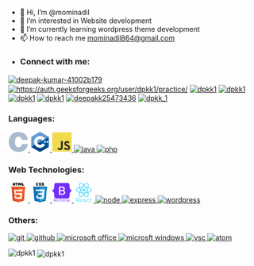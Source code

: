 - 👋 Hi, I’m @mominadil
- 👀 I’m interested in Website development 
- 🌱 I’m currently learning wordpress theme development
- 📫 How to reach me mominadil864@gmail.com
- <h3 align="left">Connect with me:</h3>
<p align="left">
<a href="https://linkedin.com/in/deepak-kumar-41002b179" target="blank"><img align="center" src="https://cdn.jsdelivr.net/npm/simple-icons@3.0.1/icons/linkedin.svg" alt="deepak-kumar-41002b179" height="30" width="40" /></a>
 <a href="https://auth.geeksforgeeks.org/user/https://auth.geeksforgeeks.org/user/dpkk1/practice/" target="blank"><img align="center" src="https://cdn.jsdelivr.net/npm/simple-icons@3.0.1/icons/geeksforgeeks.svg" alt="https://auth.geeksforgeeks.org/user/dpkk1/practice/" height="30" width="40" /></a>
 <a href="https://www.codechef.com/users/dpkk1" target="blank"><img align="center" src="https://cdn.jsdelivr.net/npm/simple-icons@3.1.0/icons/codechef.svg" alt="dpkk1" height="30" width="40" /></a>
 <a href="https://codeforces.com/profile/dpkk1" target="blank"><img align="center" src="https://cdn.jsdelivr.net/npm/simple-icons@3.0.1/icons/codeforces.svg" alt="dpkk1" height="30" width="40" /></a>
<a href="https://www.hackerrank.com/dpkk1" target="blank"><img align="center" src="https://cdn.jsdelivr.net/npm/simple-icons@3.0.1/icons/hackerrank.svg" alt="dpkk1" height="30" width="40" /></a>
<a href="https://www.leetcode.com/dpkk1" target="blank"><img align="center" src="https://cdn.jsdelivr.net/npm/simple-icons@3.0.1/icons/leetcode.svg" alt="dpkk1" height="30" width="40" /></a>
<a href="https://twitter.com/deepakk25473436" target="blank"><img align="center" src="https://cdn.jsdelivr.net/npm/simple-icons@3.0.1/icons/twitter.svg" alt="deepakk25473436" height="30" width="40" /></a>
<a href="https://instagram.com/dpkk_1" target="blank"><img align="center" src="https://cdn.jsdelivr.net/npm/simple-icons@3.0.1/icons/instagram.svg" alt="dpkk_1" height="30" width="40" /></a>
</p>

<h3 align="left">Languages:</h3>
<p align="left"> 
  <a href="https://www.cprogramming.com/" target="_blank"> <img src="https://raw.githubusercontent.com/devicons/devicon/master/icons/c/c-original.svg" alt="c" width="40" height="40"/> </a>
   <a href="https://www.w3schools.com/cpp/" target="_blank"> <img src="https://raw.githubusercontent.com/devicons/devicon/master/icons/cplusplus/cplusplus-original.svg" alt="cplusplus" width="40" height="40"/> </a> 
   <a href="https://developer.mozilla.org/en-US/docs/Web/JavaScript" target="_blank"> <img src="https://raw.githubusercontent.com/devicons/devicon/master/icons/javascript/javascript-original.svg" alt="javascript" width="40" height="40"/> </a>
<a href="https://www.w3schools.com/java/" target="_blank"> 
 <img src="https://img.icons8.com/color/48/000000/java-coffee-cup-logo.png" alt="java" width="40" height="40"/> </a>
  <a href="https://www.w3schools.com/php/" target="_blank"> 
    <img src="https://img.icons8.com/officel/50/000000/php-logo.png" alt="php" width="40" height="40"/> </a>
</p>
  
<h3 align="left">Web Technologies:</h3>
<p align="left">
  <a href="https://www.w3.org/html/" target="_blank"> <img src="https://raw.githubusercontent.com/devicons/devicon/master/icons/html5/html5-original-wordmark.svg" alt="html5" width="40" height="40"/> </a>
  <a href="https://www.w3schools.com/css/" target="_blank"> <img src="https://raw.githubusercontent.com/devicons/devicon/master/icons/css3/css3-original-wordmark.svg" alt="css3" width="40" height="40"/> </a> 
  <a href="https://getbootstrap.com" target="_blank"> <img src="https://raw.githubusercontent.com/devicons/devicon/master/icons/bootstrap/bootstrap-plain-wordmark.svg" alt="bootstrap" width="40" height="40"/> </a> 
  <a href="https://reactjs.org/" target="_blank"> <img src="https://raw.githubusercontent.com/devicons/devicon/master/icons/react/react-original-wordmark.svg" alt="react" width="40" height="40"/> </a>
  <a href="https://nodejs.org/en/" target="_blank"> <img src="https://img.icons8.com/color/48/000000/nodejs.png" alt="node" width="40" height="40"/> </a>
  <a href="https://expressjs.com/" target="_blank"> <img src="https://img.icons8.com/windows/32/26e07f/node-js.png" alt="express" width="40" height="40"/> </a>
  <a href="https://wordpress.org/" target="_blank"> <img src="https://img.icons8.com/color/48/000000/wordpress.png" alt="wordpress" width="40" height="40"/> </a>
  </p>
  
<h3 align="left">Others:</h3>
<p align="left">
  <a href="https://git-scm.com/" target="_blank"> <img src="https://www.vectorlogo.zone/logos/git-scm/git-scm-icon.svg" alt="git" width="40" height="40"/> </a>  
  <a href="https://github.com/" target="_blank"> <img src="https://img.icons8.com/fluent/48/000000/github.png" alt="github" width="40" height="40"/> </a>  
  <a href="https://www.office.com/" target="_blank"> <img src="https://img.icons8.com/fluent/48/000000/microsoft-office-2019.png" alt="microsoft office" width="40" height="40"/> </a>  
  <a href="https://www.microsoft.com/en-in/windows" target="_blank"> <img src="https://img.icons8.com/fluent/48/000000/windows-10.png" alt="microsft windows" width="40" height="40"/> </a>  
  <a href="https://code.visualstudio.com/" target="_blank"> <img src="https://img.icons8.com/color/48/000000/visual-studio-code-2019.png" alt="vsc" width="40" height="40"/> </a>  
  <a href="https://atom.io/" target="_blank"> <img src="https://img.icons8.com/emoji/48/000000/atom-symbol-emoji.png" alt="atom" width="40" height="40"/> </a>  
  </p>

<p><img align="left" src="https://github-readme-stats.vercel.app/api/top-langs?username=dpkk1&show_icons=true&locale=en&layout=compact" alt="dpkk1" /></p>

<p>&nbsp;<img align="center" src="https://github-readme-stats.vercel.app/api?username=dpkk1&show_icons=true&locale=en" alt="dpkk1" /></p>


<!---
mominadil/mominadil is a ✨ special ✨ repository because its `README.md` (this file) appears on your GitHub profile.
You can click the Preview link to take a look at your changes.
--->
